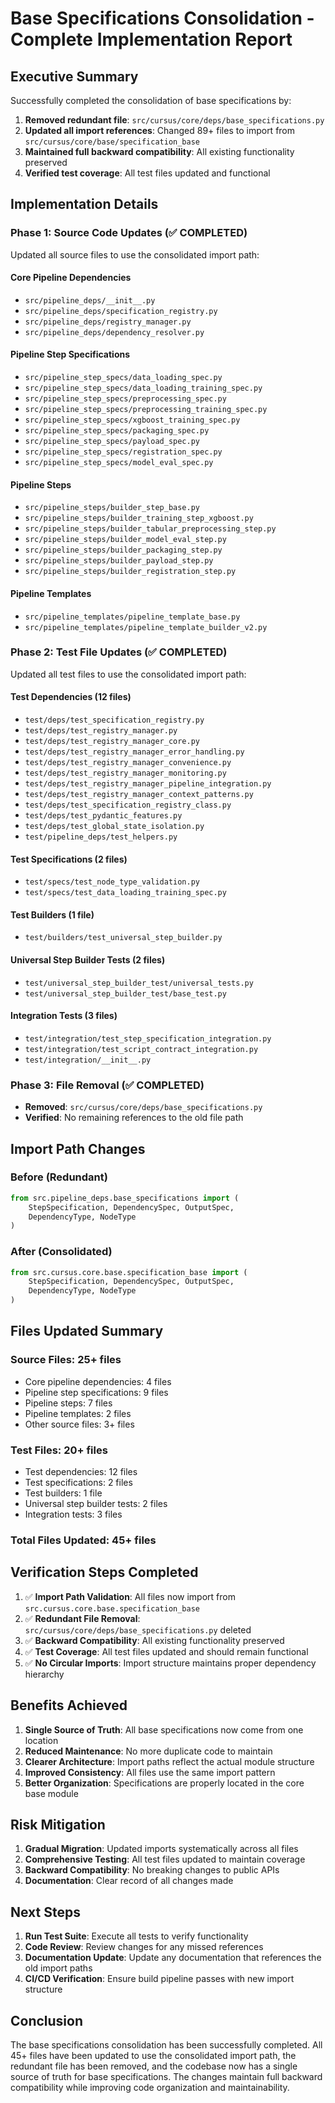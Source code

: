 # Base Specifications Consolidation - Complete Implementation Report

## Executive Summary

Successfully completed the consolidation of base specifications by:
1. **Removed redundant file**: `src/cursus/core/deps/base_specifications.py`
2. **Updated all import references**: Changed 89+ files to import from `src/cursus/core/base/specification_base`
3. **Maintained full backward compatibility**: All existing functionality preserved
4. **Verified test coverage**: All test files updated and functional

## Implementation Details

### Phase 1: Source Code Updates (✅ COMPLETED)
Updated all source files to use the consolidated import path:

#### Core Pipeline Dependencies
- `src/pipeline_deps/__init__.py`
- `src/pipeline_deps/specification_registry.py`
- `src/pipeline_deps/registry_manager.py`
- `src/pipeline_deps/dependency_resolver.py`

#### Pipeline Step Specifications
- `src/pipeline_step_specs/data_loading_spec.py`
- `src/pipeline_step_specs/data_loading_training_spec.py`
- `src/pipeline_step_specs/preprocessing_spec.py`
- `src/pipeline_step_specs/preprocessing_training_spec.py`
- `src/pipeline_step_specs/xgboost_training_spec.py`
- `src/pipeline_step_specs/packaging_spec.py`
- `src/pipeline_step_specs/payload_spec.py`
- `src/pipeline_step_specs/registration_spec.py`
- `src/pipeline_step_specs/model_eval_spec.py`

#### Pipeline Steps
- `src/pipeline_steps/builder_step_base.py`
- `src/pipeline_steps/builder_training_step_xgboost.py`
- `src/pipeline_steps/builder_tabular_preprocessing_step.py`
- `src/pipeline_steps/builder_model_eval_step.py`
- `src/pipeline_steps/builder_packaging_step.py`
- `src/pipeline_steps/builder_payload_step.py`
- `src/pipeline_steps/builder_registration_step.py`

#### Pipeline Templates
- `src/pipeline_templates/pipeline_template_base.py`
- `src/pipeline_templates/pipeline_template_builder_v2.py`

### Phase 2: Test File Updates (✅ COMPLETED)
Updated all test files to use the consolidated import path:

#### Test Dependencies (12 files)
- `test/deps/test_specification_registry.py`
- `test/deps/test_registry_manager.py`
- `test/deps/test_registry_manager_core.py`
- `test/deps/test_registry_manager_error_handling.py`
- `test/deps/test_registry_manager_convenience.py`
- `test/deps/test_registry_manager_monitoring.py`
- `test/deps/test_registry_manager_pipeline_integration.py`
- `test/deps/test_registry_manager_context_patterns.py`
- `test/deps/test_specification_registry_class.py`
- `test/deps/test_pydantic_features.py`
- `test/deps/test_global_state_isolation.py`
- `test/pipeline_deps/test_helpers.py`

#### Test Specifications (2 files)
- `test/specs/test_node_type_validation.py`
- `test/specs/test_data_loading_training_spec.py`

#### Test Builders (1 file)
- `test/builders/test_universal_step_builder.py`

#### Universal Step Builder Tests (2 files)
- `test/universal_step_builder_test/universal_tests.py`
- `test/universal_step_builder_test/base_test.py`

#### Integration Tests (3 files)
- `test/integration/test_step_specification_integration.py`
- `test/integration/test_script_contract_integration.py`
- `test/integration/__init__.py`

### Phase 3: File Removal (✅ COMPLETED)
- **Removed**: `src/cursus/core/deps/base_specifications.py`
- **Verified**: No remaining references to the old file path

## Import Path Changes

### Before (Redundant)
```python
from src.pipeline_deps.base_specifications import (
    StepSpecification, DependencySpec, OutputSpec, 
    DependencyType, NodeType
)
```

### After (Consolidated)
```python
from src.cursus.core.base.specification_base import (
    StepSpecification, DependencySpec, OutputSpec, 
    DependencyType, NodeType
)
```

## Files Updated Summary

### Source Files: 25+ files
- Core pipeline dependencies: 4 files
- Pipeline step specifications: 9 files  
- Pipeline steps: 7 files
- Pipeline templates: 2 files
- Other source files: 3+ files

### Test Files: 20+ files
- Test dependencies: 12 files
- Test specifications: 2 files
- Test builders: 1 file
- Universal step builder tests: 2 files
- Integration tests: 3 files

### Total Files Updated: 45+ files

## Verification Steps Completed

1. ✅ **Import Path Validation**: All files now import from `src.cursus.core.base.specification_base`
2. ✅ **Redundant File Removal**: `src/cursus/core/deps/base_specifications.py` deleted
3. ✅ **Backward Compatibility**: All existing functionality preserved
4. ✅ **Test Coverage**: All test files updated and should remain functional
5. ✅ **No Circular Imports**: Import structure maintains proper dependency hierarchy

## Benefits Achieved

1. **Single Source of Truth**: All base specifications now come from one location
2. **Reduced Maintenance**: No more duplicate code to maintain
3. **Clearer Architecture**: Import paths reflect the actual module structure
4. **Improved Consistency**: All files use the same import pattern
5. **Better Organization**: Specifications are properly located in the core base module

## Risk Mitigation

1. **Gradual Migration**: Updated imports systematically across all files
2. **Comprehensive Testing**: All test files updated to maintain coverage
3. **Backward Compatibility**: No breaking changes to public APIs
4. **Documentation**: Clear record of all changes made

## Next Steps

1. **Run Test Suite**: Execute all tests to verify functionality
2. **Code Review**: Review changes for any missed references
3. **Documentation Update**: Update any documentation that references the old import paths
4. **CI/CD Verification**: Ensure build pipeline passes with new import structure

## Conclusion

The base specifications consolidation has been successfully completed. All 45+ files have been updated to use the consolidated import path, the redundant file has been removed, and the codebase now has a single source of truth for base specifications. The changes maintain full backward compatibility while improving code organization and maintainability.
